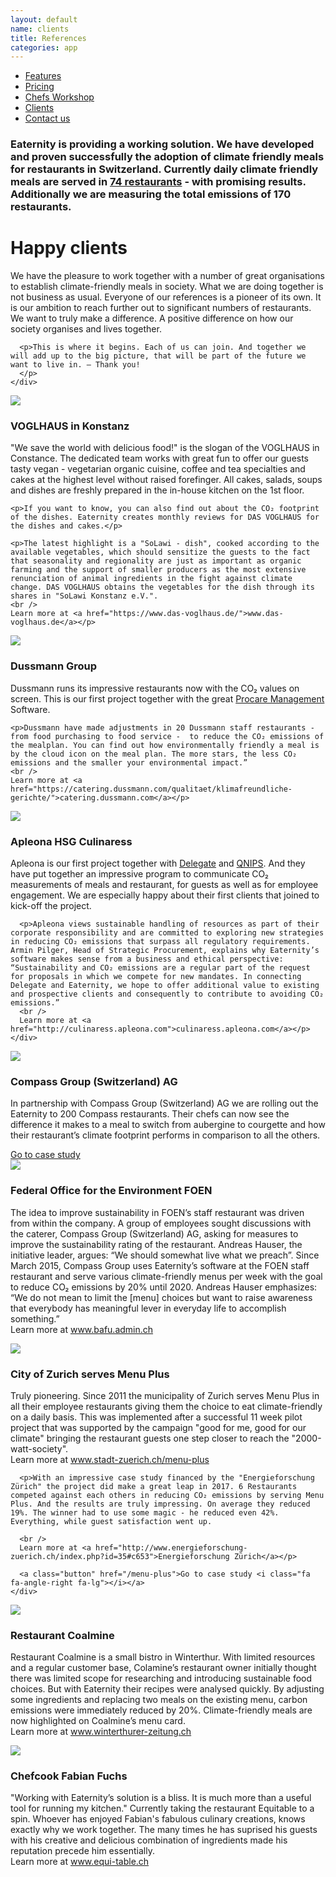 ```yaml
---
layout: default
name: clients
title: References
categories: app
---
```


<div class="container hidden-xs">
  <div class="row">
    <div class="col-xs-12 text-center">
      <ul class="subNavigation">
        <a href="/app"><li>Features</li></a>
        <a href="/app/at-a-glance"><li>Pricing</li></a>
        <a href="/meals/workshop"><li>Chefs Workshop</li></a>
        <a href="/app/clients"><li class="current">Clients</li></a>
        <a href="/contact"><li>Contact us</li></a>
      </ul>
    </div>
  </div>
</div>

<div class="container">
  <div class="row push-top small-push-bottom">
    <div class="col-xs-10 col-xs-offset-1 text-center">
      <h3>Eaternity is providing a working solution. We have developed and proven successfully the adoption of climate friendly meals for restaurants in Switzerland. Currently daily climate friendly meals are served in <a href="/meals/restaurants">74 restaurants</a> - with promising results. Additionally we are measuring the total emissions of 170 restaurants.</h3>
</div>
</div>

  <div class="row push-top small-push-bottom">
    <div class="col-xs-12 text-center">
      <h1>Happy clients</h1>
    </div>
  </div>

  <div class="row push-bottom">
    <div class="col-xs-12 col-sm-offset-1 col-sm-10 col-md-offset-2 col-md-8 text-center">
      <p>We have the pleasure to work together with a number of great organisations to establish climate-friendly meals in society. What we are doing together is not business as usual. Everyone of our references is a pioneer of its own. It is our ambition to reach further out to significant numbers of restaurants. We want to truly make a difference. A positive difference on how our society organises and lives together.</p>

      <p>This is where it begins. Each of us can join. And together we will add up to the big picture, that will be part of the future we want to live in. – Thank you!
      </p>
    </div>

  </div>




<div class="row push-bottom">
  <div class="col-xs-offset-2 col-xs-8  col-sm-offset-0 col-sm-3">
    <img class="responsive" src="/img/partners/DasVoglhausCafeUndKaufhaus LOGO.JPG">
  </div>
  <div class="col-xs-12 col-sm-offset-1 col-sm-8 xs-push-top">
    <h3>VOGLHAUS in Konstanz</h3>
    <p>"We save the world with delicious food!" is the slogan of the VOGLHAUS in Constance. The dedicated team works with great fun to offer our guests tasty vegan - vegetarian organic cuisine, coffee and tea specialties and cakes at the highest level without raised forefinger. All cakes, salads, soups and dishes are freshly prepared in the in-house kitchen on the 1st floor.</p>

    <p>If you want to know, you can also find out about the CO₂ footprint of the dishes. Eaternity creates monthly reviews for DAS VOGLHAUS for the dishes and cakes.</p>

    <p>The latest highlight is a "SoLawi - dish", cooked according to the available vegetables, which should sensitize the guests to the fact that seasonality and regionality are just as important as organic farming and the support of smaller producers as the most extensive renunciation of animal ingredients in the fight against climate change. DAS VOGLHAUS obtains the vegetables for the dish through its shares in "SoLawi Konstanz e.V.".
    <br />
    Learn more at <a href="https://www.das-voglhaus.de/">www.das-voglhaus.de</a></p>
  </div>

</div>

<div class="row push-bottom">
  <div class="col-xs-offset-2 col-xs-8  col-sm-offset-0 col-sm-3">
    <img class="responsive" src="/img/partners/DG_Logo.svg">
  </div>
  <div class="col-xs-12 col-sm-offset-1 col-sm-8 xs-push-top">
    <h3>Dussmann Group</h3>
    <p>Dussmann runs its impressive restaurants now with the CO₂ values on screen. This is our first project together with the great <a href="https://www.procaremanagement.de/software/">Procare Management</a> Software.</p>

    <p>Dussmann have made adjustments in 20 Dussmann staff restaurants - from food purchasing to food service -  to reduce the CO₂ emissions of the mealplan. You can find out how environmentally friendly a meal is by the cloud icon on the meal plan. The more stars, the less CO₂ emissions and the smaller your environmental impact.”
    <br />
    Learn more at <a href="https://catering.dussmann.com/qualitaet/klimafreundliche-gerichte/">catering.dussmann.com</a></p>
  </div>

</div>



  <div class="row push-bottom">
    <div class="col-xs-offset-2 col-xs-8  col-sm-offset-0 col-sm-3">
      <img class="responsive" src="/img/partners/Apleona.svg">
    </div>
    <div class="col-xs-12 col-sm-offset-1 col-sm-8 xs-push-top">
      <h3>Apleona HSG Culinaress</h3>
      <p>Apleona is our first project together with <a href="http://www.eaternity.org/blog/delegate">Delegate</a> and <a href="http://www.qnips.com">QNIPS</a>. And they have put together an impressive program to communicate CO₂ measurements of meals and restaurant, for guests as well as for employee engagement. We are especially happy about their first clients that joined to kick-off the project.</p>

      <p>Apleona views sustainable handling of resources as part of their corporate responsibility and are committed to exploring new strategies in reducing CO₂ emissions that surpass all regulatory requirements. Armin Pilger, Head of Strategic Procurement, explains why Eaternity’s software makes sense from a business and ethical perspective: “Sustainability and CO₂ emissions are a regular part of the request for proposals in which we compete for new mandates. In connecting Delegate and Eaternity, we hope to offer additional value to existing and prospective clients and consequently to contribute to avoiding CO₂ emissions.”
      <br />
      Learn more at <a href="http://culinaress.apleona.com">culinaress.apleona.com</a></p>
    </div>

  </div>

  <div class="row push-bottom">
    <div class="col-xs-offset-2 col-xs-8  col-sm-offset-0 col-sm-3">
      <img class="responsive" src="/img/clients/logo-compass.svg">
    </div>
    <div class="col-xs-12 col-sm-offset-1 col-sm-8 xs-push-top">
      <h3>Compass Group (Switzerland) AG</h3>
      <p>In partnership with Compass Group (Switzerland) AG we are rolling out the Eaternity to 200 Compass restaurants. Their chefs can now see the difference it makes to a meal to switch from aubergine to courgette and how their restaurant’s climate footprint performs in comparison to all the others.</p>
      <a class="button" href="/p/compass-ch">Go to case study <i class="fa fa-angle-right fa-lg"></i></a>
    </div>
  </div>

  <div class="row push-bottom">
    <div class="col-xs-offset-2 col-xs-8  col-sm-offset-0 col-sm-3">
      <img class="responsive" src="/img/partners/bafu.svg">
    </div>
    <div class="col-xs-12 col-sm-offset-1 col-sm-8 xs-push-top">
      <h3>Federal Office for the Environment FOEN</h3>
      <p>The idea to improve sustainability in FOEN’s staff restaurant was driven from within the company. A group of employees sought discussions with the caterer, Compass Group (Switzerland) AG, asking for measures to improve the sustainability rating of the restaurant. Andreas Hauser, the initiative leader, argues: “We should somewhat live what we preach”. Since March 2015, Compass Group uses Eaternity’s software at the FOEN staff restaurant and serve various climate-friendly menus per week with the goal to reduce CO₂ emissions by 20% until 2020. Andreas Hauser emphasizes: “We do not mean to limit the [menu] choices but want to raise awareness that everybody has meaningful lever in everyday life to accomplish something.”
      <br />
      Learn more at <a href="https://www.bafu.admin.ch/bafu/de/home/themen/klima/dossiers/klimakonferenz-cop21-von-paris--abkommen-ueber-die-international/wie-sich-die-co2-emissionen-reduzieren-lassen--10-innovative-bei.html#783914">www.bafu.admin.ch</a></p>
    </div>
  </div>

  <div class="row push-bottom">
    <div class="col-xs-offset-2 col-xs-8  col-sm-offset-0 col-sm-3">
      <img class="responsive" src="/img/clients/logo-stadt-zurich.svg">
    </div>
    <div class="col-xs-12 col-sm-offset-1 col-sm-8 xs-push-top">
      <h3>City of Zurich serves Menu Plus</h3>
      <p>Truly pioneering. Since 2011 the municipality of Zurich serves Menu Plus in all their employee restaurants giving them the choice to eat climate-friendly on a daily basis. This was implemented after a successful 11 week pilot project that was supported by the campaign "good for me, good for our climate" bringing the restaurant guests one step closer to reach the "2000-watt-society".<br />
      Learn more at <a href="http://www.stadt-zuerich.ch/menu-plus">www.stadt-zuerich.ch/menu-plus</a></p>

      <p>With an impressive case study financed by the "Energieforschung Zürich" the project did make a great leap in 2017. 6 Restaurants competed against each others in reducing CO₂ emissions by serving Menu Plus. And the results are truly impressing. On average they reduced 19%. The winner had to use some magic - he reduced even 42%. Everything, while guest satisfaction went up.

      <br />
      Learn more at <a href="http://www.energieforschung-zuerich.ch/index.php?id=35#c653">Energieforschung Zürich</a></p>

      <a class="button" href="/menu-plus">Go to case study <i class="fa fa-angle-right fa-lg"></i></a>
    </div>

  </div>

  <div class="row push-bottom">
    <div class="col-xs-offset-2 col-xs-8  col-sm-offset-0 col-sm-3">
      <img class="responsive" src="/img/clients/logo-coalmine.svg">
    </div>
    <div class="col-xs-12 col-sm-offset-1 col-sm-8 xs-push-top">
      <h3>Restaurant Coalmine</h3>
      <p>Restaurant Coalmine is a small bistro in Winterthur. With limited resources and a regular customer base, Colamine’s restaurant owner initially thought there was limited scope for researching and introducing sustainable food choices. But with Eaternity their recipes were analysed quickly. By adjusting some ingredients and replacing two meals on the existing menu, carbon emissions were immediately reduced by 20%. Climate-friendly meals are now highlighted on Coalmine’s menu card.<br />
      Learn more at <a href="http://winterthurer-zeitung.ch/stadt/detail/article/mit-gutem-gewissen-essen-0013090/">www.winterthurer-zeitung.ch</a></p>
    </div>
  </div>

  <div class="row push-bottom">
    <div class="col-xs-offset-2 col-xs-8  col-sm-offset-0 col-sm-3">
      <img class="responsive" src="/img/clients/logo-equitable.svg">
    </div>
    <div class="col-xs-12 col-sm-offset-1 col-sm-8 xs-push-top">
      <h3>Chefcook Fabian Fuchs</h3>
      <p>"Working with Eaternity’s solution is a bliss. It is much more than a useful tool for running my kitchen." Currently taking the restaurant Equitable to a spin. Whoever has enjoyed Fabian's fabulous culinary creations, knows exactly why we work together. The many times he has suprised his guests with his creative and delicious combination of ingredients made his reputation precede him essentially.<br />
      Learn more at <a href="http://www.equi-table.ch">www.equi-table.ch</a></p>
    </div>
  </div>

</div>

<script src="https://ajax.googleapis.com/ajax/libs/jquery/1.11.3/jquery.min.js"></script>

<script src="/js/jquery.magnific-popup.min.js"></script>

<script src="/js/jquery.royalslider.min.js"></script>

<script src="/js/bootstrap.min.js"></script>

<script src="/js/icheck.min.js"></script>

<script src="/js/script.js"></script>
